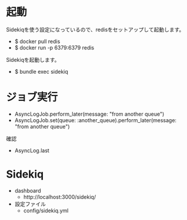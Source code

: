 # 起動

Sidekiqを使う設定になっているので、redisをセットアップして起動します。

- $ docker pull redis
- $ docker run -p 6379:6379 redis

Sidekiqを起動します。

- $ bundle exec sidekiq

# ジョブ実行

- AsyncLogJob.perform_later(message: "from another queue")
- AsyncLogJob.set(queue: :another_queue).perform_later(message: "from another queue")

確認

- AsyncLog.last

# Sidekiq

- dashboard
  - http://localhost:3000/sidekiq/
- 設定ファイル
  - config/sidekiq.yml

